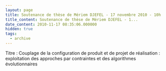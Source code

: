 ```yaml
---
layout: page
title: Soutenance de thèse de Mériem DJEFEL - 17 novembre 2010 - 10h
title_content: Soutenance de thèse de Mériem DJEFEL - 1...
date_content: 2010-11-17 08:35:06.000000
hidden: true
tags:
  - archive
---
```

Titre : Couplage de la configuration de produit et de projet de réalisation :
exploitation des approches par contraintes et des algorithmes évolutionnaires  


